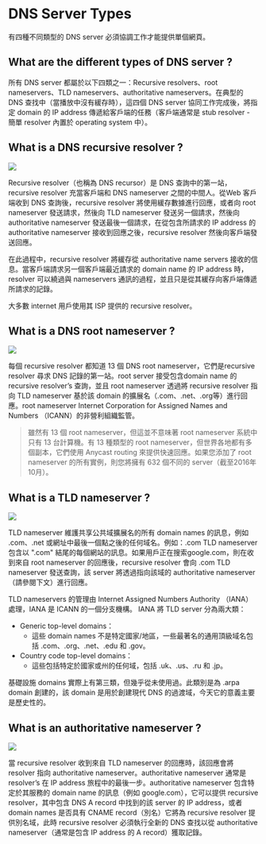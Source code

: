 # DNS Server Types
有四種不同類型的 DNS server 必須協調工作才能提供單個網頁。

## What are the different types of DNS server ?
所有 DNS server 都屬於以下四類之一：Recursive resolvers、root nameservers、TLD nameservers、authoritative nameservers。在典型的 DNS 查找中（當播放中沒有緩存時），這四個 DNS server 協同工作完成後，將指定 domain 的 IP address 傳遞給客戶端的任務（客戶端通常是 stub resolver - 簡單 resolver 內置於 operating system 中）。

## What is a DNS recursive resolver ?
![](https://www.cloudflare.com/img/learning/dns/dns-server-types/recursive-resolver.png)

Recursive resolver（也稱為 DNS recursor）是 DNS 查詢中的第一站，recursive resolver 充當客戶端和 DNS nameserver 之間的中間人。從Web 客戶端收到 DNS 查詢後，recursive resolver 將使用緩存數據進行回應，或者向 root nameserver 發送請求，然後向 TLD nameserver 發送另一個請求，然後向 authoritative nameserver 發送最後一個請求，在從包含所請求的 IP address 的 authoritative nameserver 接收到回應之後，recursive resolver 然後向客戶端發送回應。

在此過程中，recursive resolver 將緩存從 authoritative name servers 接收的信息。當客戶端請求另一個客戶端最近請求的 domain name 的 IP address 時，resolver 可以繞過與 nameservers 通訊的過程，並且只是從其緩存向客戶端傳遞所請求的記錄。

大多數 internet 用戶使用其 ISP 提供的 recursive resolver。

## What is a DNS root nameserver ?
![](https://www.cloudflare.com/img/learning/dns/dns-server-types/root-nameserver.png)

每個 recursive resolver 都知道 13 個 DNS root nameserver，它們是recursive resolver 尋求 DNS 記錄的第一站。root server 接受包含domain name 的 recursive resolver’s  查詢，並且 root nameserver 透過將 recursive resolver 指向 TLD nameserver 基於該 domain 的擴展名（.com、.net、.org等）進行回應。root nameserver Internet Corporation for Assigned Names and Numbers （ICANN）的非營利組織監管。

>雖然有 13 個 root nameserver，但這並不意味著 root nameserver 系統中只有 13 台計算機。有 13 種類型的 root nameserver，但世界各地都有多個副本，它們使用 Anycast routing 來提供快速回應。如果您添加了 root nameserver 的所有實例，則您將擁有 632 個不同的 server（截至2016年10月）。

## What is a TLD nameserver ?
![](https://www.cloudflare.com/img/learning/dns/dns-server-types/tld-nameserver.png)

TLD nameserver 維護共享公共域擴展名的所有 domain names 的訊息，例如 .com、.net 或網址中最後一個點之後的任何域名。例如：.com TLD nameserver 包含以 ".com" 結尾的每個網站的訊息。如果用戶正在搜索google.com，則在收到來自 root nameserver 的回應後，recursive resolver 會向 .com TLD nameserver 發送查詢，該 server 將透過指向該域的 authoritative nameserver（請參閱下文）進行回應。

TLD nameservers 的管理由 Internet Assigned Numbers Authority （IANA）處理，IANA 是 ICANN 的一個分支機構。 IANA 將 TLD server 分為兩大類：
- Generic top-level domains：
  - 這些 domain names 不是特定國家/地區，一些最著名的通用頂級域名包括 .com、.org、.net、.edu 和 .gov。
- Country code top-level domains：
  - 這些包括特定於國家或州的任何域，包括 .uk、.us、.ru 和 .jp。

基礎設施 domains 實際上有第三類，但幾乎從未使用過。此類別是為 .arpa domain 創建的，該 domain 是用於創建現代 DNS 的過渡域，今天它的意義主要是歷史性的。

## What is an authoritative nameserver ?
![](https://www.cloudflare.com/img/learning/dns/dns-server-types/authoritative-nameserver.png)

當 recursive resolver 收到來自 TLD nameserver 的回應時，該回應會將 resolver 指向 authoritative nameserver。authoritative nameserver 通常是 resolver’s 在 IP address 旅程中的最後一步。authoritative nameserver 包含特定於其服務的 domain name 的訊息（例如 google.com），它可以提供  recursive resolver，其中包含 DNS A record 中找到的該 server 的 IP address，或者 domain names 是否具有 CNAME record（別名）它將為 recursive resolver 提供別名域，此時 recursive resolver 必須執行全新的 DNS 查找以從 authoritative nameserver（通常是包含 IP address 的 A record）獲取記錄。